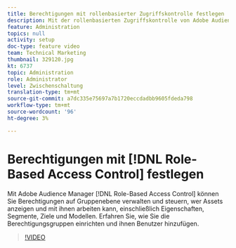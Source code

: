 ```yaml
---
title: Berechtigungen mit rollenbasierter Zugriffskontrolle festlegen
description: Mit der rollenbasierten Zugriffskontrolle von Adobe Audience Manager können Sie Berechtigungen auf Gruppenebene verwalten und steuern, wer Assets anzeigen und mit ihnen arbeiten kann, einschließlich Eigenschaften, Segmente, Ziele und Modelle. Erfahren Sie, wie Sie die Berechtigungsgruppen einrichten und ihnen Benutzer hinzufügen.
feature: Administration
topics: null
activity: setup
doc-type: feature video
team: Technical Marketing
thumbnail: 329120.jpg
kt: 6737
topic: Administration
role: Administrator
level: Zwischenschaltung
translation-type: tm+mt
source-git-commit: a7dc335e75697a7b1720eccdadbb9605fdeda798
workflow-type: tm+mt
source-wordcount: '96'
ht-degree: 3%

---
```



# Berechtigungen mit [!DNL Role-Based Access Control] festlegen

Mit Adobe Audience Manager [!DNL Role-Based Access Control] können Sie Berechtigungen auf Gruppenebene verwalten und steuern, wer Assets anzeigen und mit ihnen arbeiten kann, einschließlich Eigenschaften, Segmente, Ziele und Modellen. Erfahren Sie, wie Sie die Berechtigungsgruppen einrichten und ihnen Benutzer hinzufügen.

>[!VIDEO](https://video.tv.adobe.com/v/329120/?quality=12&learn=on)
